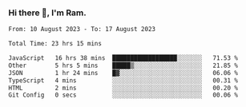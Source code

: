 ### Hi there 👋, I'm Ram.

<!--START_SECTION:waka-->

```txt
From: 10 August 2023 - To: 17 August 2023

Total Time: 23 hrs 15 mins

JavaScript   16 hrs 38 mins  ██████████████████░░░░░░░   71.53 %
Other        5 hrs 5 mins    █████▒░░░░░░░░░░░░░░░░░░░   21.85 %
JSON         1 hr 24 mins    █▓░░░░░░░░░░░░░░░░░░░░░░░   06.06 %
TypeScript   4 mins          ░░░░░░░░░░░░░░░░░░░░░░░░░   00.31 %
HTML         2 mins          ░░░░░░░░░░░░░░░░░░░░░░░░░   00.20 %
Git Config   0 secs          ░░░░░░░░░░░░░░░░░░░░░░░░░   00.06 %
```

<!--END_SECTION:waka-->
